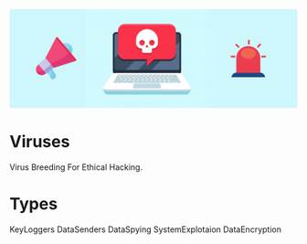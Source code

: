 ![Header](Viruses.png)
# Viruses
Virus Breeding For Ethical Hacking.

# Types
KeyLoggers
DataSenders
DataSpying
SystemExplotaion
DataEncryption
